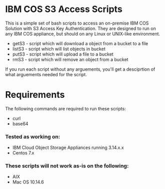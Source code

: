 # IBM COS S3 Access Scripts
This is a simple set of bash scripts to access an on-premise IBM COS Solution with S3 Access Key Authentication.  They are designed to run on any IBM COS appliance, but should on any Linux or UNIX-like environment.

* getS3 - script which will download a object from a bucket to a file
* listS3 - script which will list objects in bucket
* putS3 - script which will upload a file to a bucket
* rmS3 - script which will remove an object from a bucket

If you run each script without any arguements, you'll get a desciprtion of what arguements needed for the script.

# Requirements

The following commands are required to run these scripts:

* curl
* base64

### Tested as working on:

* IBM Cloud Object Storage Appliances running 3.14.x.x
* Centos 7.x

### These scripts will not work as-is on the following:

* AIX
* Mac OS 10.14.6
